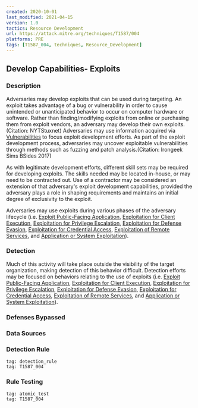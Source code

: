 ```yaml
---
created: 2020-10-01
last_modified: 2021-04-15
version: 1.0
tactics: Resource Development
url: https://attack.mitre.org/techniques/T1587/004
platforms: PRE
tags: [T1587_004, techniques, Resource_Development]
---
```


## Develop Capabilities- Exploits

### Description

Adversaries may develop exploits that can be used during targeting. An exploit takes advantage of a bug or vulnerability in order to cause unintended or unanticipated behavior to occur on computer hardware or software. Rather than finding/modifying exploits from online or purchasing them from exploit vendors, an adversary may develop their own exploits.(Citation: NYTStuxnet) Adversaries may use information acquired via [Vulnerabilities](https://attack.mitre.org/techniques/T1588/006) to focus exploit development efforts. As part of the exploit development process, adversaries may uncover exploitable vulnerabilities through methods such as fuzzing and patch analysis.(Citation: Irongeek Sims BSides 2017)

As with legitimate development efforts, different skill sets may be required for developing exploits. The skills needed may be located in-house, or may need to be contracted out. Use of a contractor may be considered an extension of that adversary's exploit development capabilities, provided the adversary plays a role in shaping requirements and maintains an initial degree of exclusivity to the exploit.

Adversaries may use exploits during various phases of the adversary lifecycle (i.e. [Exploit Public-Facing Application](https://attack.mitre.org/techniques/T1190), [Exploitation for Client Execution](https://attack.mitre.org/techniques/T1203), [Exploitation for Privilege Escalation](https://attack.mitre.org/techniques/T1068), [Exploitation for Defense Evasion](https://attack.mitre.org/techniques/T1211), [Exploitation for Credential Access](https://attack.mitre.org/techniques/T1212), [Exploitation of Remote Services](https://attack.mitre.org/techniques/T1210), and [Application or System Exploitation](https://attack.mitre.org/techniques/T1499/004)).

### Detection

Much of this activity will take place outside the visibility of the target organization, making detection of this behavior difficult. Detection efforts may be focused on behaviors relating to the use of exploits (i.e. [Exploit Public-Facing Application](https://attack.mitre.org/techniques/T1190), [Exploitation for Client Execution](https://attack.mitre.org/techniques/T1203), [Exploitation for Privilege Escalation](https://attack.mitre.org/techniques/T1068), [Exploitation for Defense Evasion](https://attack.mitre.org/techniques/T1211), [Exploitation for Credential Access](https://attack.mitre.org/techniques/T1212), [Exploitation of Remote Services](https://attack.mitre.org/techniques/T1210), and [Application or System Exploitation](https://attack.mitre.org/techniques/T1499/004)).

### Defenses Bypassed



### Data Sources

### Detection Rule

```query
tag: detection_rule
tag: T1587_004
```

### Rule Testing

```query
tag: atomic_test
tag: T1587_004
```
